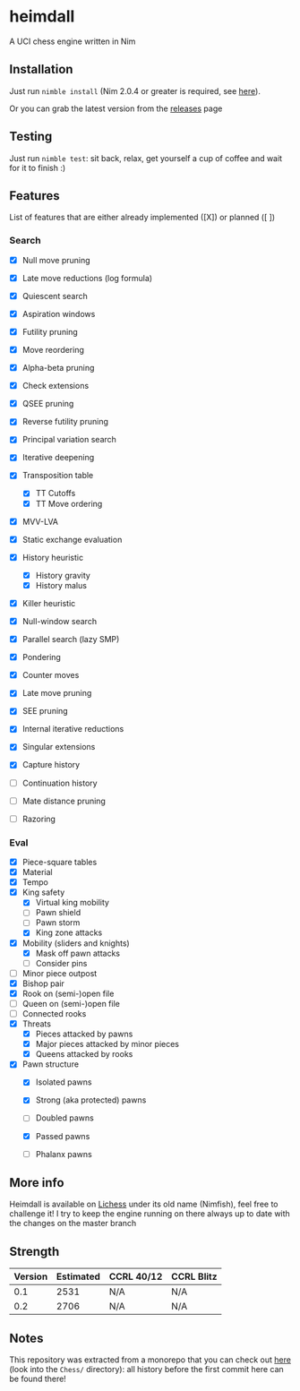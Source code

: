 # heimdall

A UCI chess engine written in Nim

## Installation


Just run `nimble install` (Nim 2.0.4 or greater is required, see [here](https://github.com/dom96/choosenim)).

Or you can grab the latest version from the [releases](https://git.nocturn9x.space/nocturn9x/heimdall/releases) page

## Testing

Just run `nimble test`: sit back, relax, get yourself a cup of coffee and wait for it to finish :)


## Features

List of features that are either already implemented ([X]) or planned ([ ])

### Search

- [X] Null move pruning
- [X] Late move reductions (log formula)
- [X] Quiescent search
- [X] Aspiration windows
- [X] Futility pruning
- [X] Move reordering
- [X] Alpha-beta pruning
- [X] Check extensions
- [X] QSEE pruning
- [X] Reverse futility pruning
- [X] Principal variation search
- [X] Iterative deepening
- [X] Transposition table
    - [X] TT Cutoffs
    - [X] TT Move ordering
- [X] MVV-LVA
- [X] Static exchange evaluation
- [X] History heuristic
    - [X] History gravity
    - [X] History malus
- [X] Killer heuristic
- [X] Null-window search
- [X] Parallel search (lazy SMP)
- [X] Pondering
- [X] Counter moves
- [X] Late move pruning
- [X] SEE pruning
- [X] Internal iterative reductions
- [X] Singular extensions
- [X] Capture history
- [ ] Continuation history
- [ ] Mate distance pruning
- [ ] Razoring


### Eval

- [X] Piece-square tables
- [X] Material
- [X] Tempo
- [X] King safety
    - [X] Virtual king mobility
    - [ ] Pawn shield
    - [ ] Pawn storm
    - [X] King zone attacks
- [X] Mobility (sliders and knights)
    - [X] Mask off pawn attacks
    - [ ] Consider pins
- [ ] Minor piece outpost
- [X] Bishop pair
- [X] Rook on (semi-)open file
- [ ] Queen on (semi-)open file
- [ ] Connected rooks
- [X] Threats
    - [X] Pieces attacked by pawns
    - [X] Major pieces attacked by minor pieces
    - [X] Queens attacked by rooks
- [X] Pawn structure
    - [X] Isolated pawns
    - [X] Strong (aka protected) pawns
    - [ ] Doubled pawns
    - [X] Passed pawns
    - [ ] Phalanx pawns


## More info

Heimdall is available on [Lichess](https://lichess.org/@/Nimfish) under its old name (Nimfish), feel free to challenge it!
I try to keep the engine running on there always up to date with the changes on the master branch

## Strength

| Version     | Estimated   | CCRL 40/12  | CCRL Blitz
| ----------- | ----------- | ----------- | -----------
| 0.1         | 2531        | N/A         | N/A
| 0.2         | 2706        | N/A         | N/A

## Notes

This repository was extracted from a monorepo that you can check out [here](https://git.nocturn9x.space/nocturn9x/CPG) (look into the `Chess/`
directory): all history before the first commit here can be found there!

